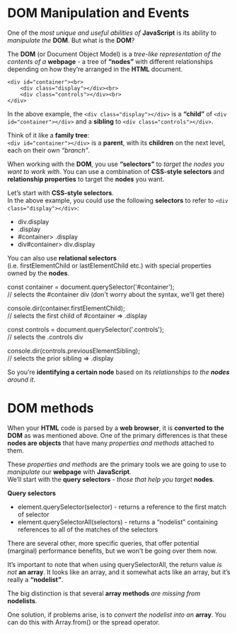 # DOM Manipulation and Events

One of the *most unique and useful abilities of* **JavaScript** is its ability to *manipulate the* **DOM**. But what is the **DOM**?

The **DOM** (or Document Object Model) is a *tree-like representation of the contents of a* **webpage** - a tree of **“nodes”** with different relationships depending on how they’re arranged in the **HTML** document.

    <div id="container"><br>
        <div class="display"></div><br> 
        <div class="controls"></div><br>
    </div>

In the above example, the `<div class="display"></div>` is a **“child”** of `<div id="container"></div>` and a **sibling** to `<div class="controls"></div>`.

Think of it like a **family tree**:<br>
`<div id="container"></div>` is a **parent**, with its **children** on the next level, each on their own *“branch”*.

When working with the **DOM**, you use **“selectors”** to *target the nodes you want to work with*. You can use a combination of **CSS-style selectors** and **relationship properties** to target the **nodes** you want.

Let’s start with **CSS-style selectors**.<br>
In the above example, you could use the following **selectors** to refer to `<div class="display"></div>`:

<ul>
<li>div.display</li>
<li>.display</li>
<li>#container> .display</li>
<li>div#container> div.display</li>
</ul>

You can also use **relational selectors**<br>
(i.e. firstElementChild or lastElementChild etc.) with special properties owned by the **nodes**.

<p>const container = document.querySelector('#container');<br>
// selects the #container div (don't worry about the syntax, we'll get there)</p>

<p>console.dir(container.firstElementChild);<br>                   
// selects the first child of #container => .display</p>

<p>const controls = document.querySelector('.controls');<br>   
// selects the .controls div</p>

<p>console.dir(controls.previousElementSibling);<br>                  
// selects the prior sibling => .display</p>

So you’re **identifying a certain node** based on its *relationships to the **nodes** around it*.

# DOM methods

When your **HTML** code is parsed by a **web browser**, it is **converted to the DOM** as was mentioned above. One of the primary differences is that these **nodes are objects** that have many *properties and methods* attached to them.

These *properties and methods* are the primary tools we are going to use to *manipulate* our **webpage** with **JavaScript**.<br>
We’ll start with the **query selectors** - *those that help you target* **nodes**.

**Query selectors**
<ul>
<li>element.querySelector(selector) - returns a reference to the first match of selector</li>
<li>element.querySelectorAll(selectors) - returns a “nodelist” containing references to all of the matches of the selectors</li>
</ul>

There are several other, more specific queries, that offer potential (marginal) performance benefits, but we won't be going over them now.


It’s important to note that when using querySelectorAll, the return value *is not* **an array**. It looks like an array, and it somewhat acts like an array, but it’s really a **“nodelist”**.

The big distinction is that several **array methods** *are missing from* **nodelists**.

One solution, if problems arise, is to *convert the nodelist into an* **array**. You can do this with Array.from() or the spread operator.












